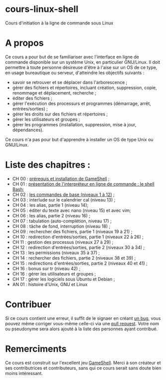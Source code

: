 # cours-linux-shell
Cours d'initiation à la ligne de commande sous Linux

# A propos

Ce cours a pour but de se familiariser avec l'interface en ligne de commande
disponible sur un système Unix, en particulier GNU/Linux. Il doit permettre à
toute personne désireuse d'être à l'aise sur un OS de ce type, en usage
bureautique ou serveur, d'atteindre les objectifs suivants :

* savoir se retrouver et se déplacer dans l'arborescence ;
* gérer des fichiers et répertoires, incluant création, suppression, copie,
  renommage et déplacement, recherche ;
* éditer des fichiers ;
* gérer l'exécution des processurs et  programmes (démarrage, arrêt, entrées/sorties) ;
* gérer les droits sur des fichiers et répertoires ;
* gérer les utilisateurs et groupes ;
* gérer les programmes (installation, suppression, mise à jour, dépendances).

Ce cours n'a pas pour but d'apprendre à installer un OS de type Unix ou
GNU/Linux.

# Liste des chapitres :

* CH 00 : [prérequis et installation de GameShell](ch/ch00_prerequis_install.md) ;
* CH 01 : [présentation de l'interpréteur en ligne de commande : le shell
  Bash](ch/ch01_presentation_bash.md);
* CH 02 : [les commandes de base (niveaux 1 à 12)](ch/ch02_commandes_base.md) ;
* CH 03 : interlude sur le calendrier cal (niveau 13) ;
* CH 04 : les alias, partie 1 (niveau 14);
* CH 05 : éditer du texte avec nano (niveau 15) et avec vim;
* CH 06 : les alias, partie 2 (niveau 16) ;
* CH 07 : tabulation (auto-complétion, niveau 17) ;
* CH 08 : tâche de fond, interruption (niveau 18) ;
* CH 09 : rechercher des fichiers, partie 1 (niveaux 19 à 21) ;
* CH 10 : redirection d'entrées/sorties, partie 1 (niveaux 22 à 26) ;
* CH 11 : gestion des processus (niveaux 27 à 29) ;
* CH 12 : redirection d'entrées/sorties, partie 2 (niveaux 30 à 34) ;
* CH 13 : les permissions (niveaux 35 à 37) ;
* CH 14 : rechercher des fichiers, partie 2 (niveaux 38 et 39) ;
* CH 15 : redirections d'entrées/sorties, partie 2 (niveaux 40 et 41) ;
* CH 16 : bonus sur tr (niveau 42) ;
* CH 16 : gérer les utilisateurs et groupes ;
* CH 17 : gérer les logiciels sous Ubuntu et Debian ;
* AN 01 : histoire d'Unix, GNU et Linux

# Contribuer

Si ce cours contient une erreur, il suffit de le signaer en créant [un
bug](https://github.com/ahpnils/cours-linux-shell/issues), vous pouvez même
corriger vous-même celle-ci via une [pull
request](https://github.com/ahpnils/cours-linux-shell/pulls). Votre nom ou
pseudonyme sera alors ajouté à la liste des personnes ayant contribué.

# Remerciments

Ce cours est construit sur l'excellent jeu
[GameShell](https://github.com/phyver/GameShell). Merci à son créateur et ses
contributrices et contributeurs, sans qui ce cours serait sans doute bien moins
intéressant.
